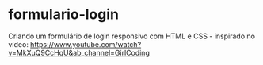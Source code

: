 # formulario-login
 Criando um formulário de login responsivo com HTML e CSS - inspirado no vídeo: https://www.youtube.com/watch?v=MkXuQ9CcHqU&ab_channel=GirlCoding
